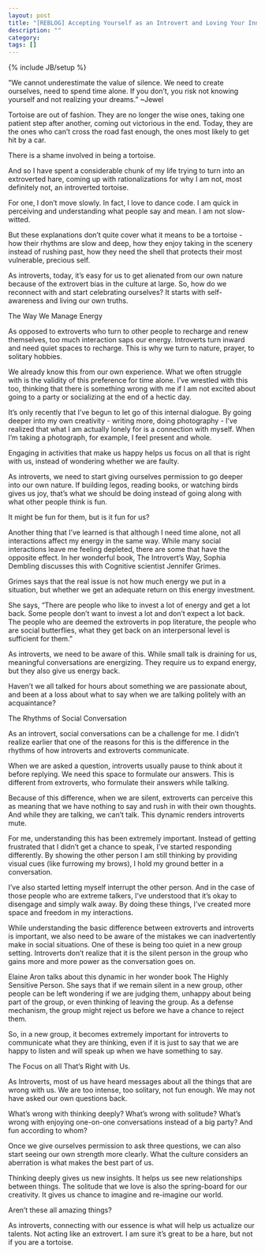 ```yaml
---
layout: post
title: "[REBLOG] Accepting Yourself as an Introvert and Loving Your Inner Tortoise"
description: ""
category: 
tags: []
---
```

{% include JB/setup %}

”We cannot underestimate the value of silence. We need to create ourselves, need to spend time alone. If you don’t, you risk not knowing yourself and not realizing your dreams.” ~Jewel

Tortoise are out of fashion. They are no longer the wise ones, taking one patient step after another, coming out victorious in the end. Today, they are the ones who can’t cross the road fast enough, the ones most likely to get hit by a car.

There is a shame involved in being a tortoise.

And so I have spent a considerable chunk of my life trying to turn into an extroverted hare, coming up with rationalizations for why I am not, most definitely not, an introverted tortoise.

For one, I don’t move slowly. In fact, I love to dance code. I am quick in perceiving and understanding what people say and mean. I am not slow-witted.

But these explanations don’t quite cover what it means to be a tortoise - how their rhythms are slow and deep, how they enjoy taking in the scenery instead of rushing past, how they need the shell that protects their most vulnerable, precious self.

As introverts, today, it’s easy for us to get alienated from our own nature because of the extrovert bias in the culture at large. So, how do we reconnect with and start celebrating ourselves? It starts with self-awareness and living our own truths.

The Way We Manage Energy

As opposed to extroverts who turn to other people to recharge and renew themselves, too much interaction saps our energy. Introverts turn inward and need quiet spaces to recharge. This is why we turn to nature, prayer, to solitary hobbies.

We already know this from our own experience. What we often struggle with is the validity of this preference for time alone. I’ve wrestled with this too, thinking that there is something wrong with me if I am not excited about going to a party or socializing at the end of a hectic day.

It’s only recently that I’ve begun to let go of this internal dialogue. By going deeper into my own creativity - writing more, doing photography - I’ve realized that what I am actually lonely for is a connection with myself. When I’m taking a photograph, for example, I feel present and whole.

Engaging in activities that make us happy helps us focus on all that is right with us, instead of wondering whether we are faulty.

As introverts, we need to start giving ourselves permission to go deeper into our own nature. If building legos, reading books, or watching birds gives us joy, that’s what we should be doing instead of going along with what other people think is fun.

It might be fun for them, but is it fun for us?

Another thing that I’ve learned is that although I need time alone, not all interactions affect my energy in the same way. While many social interactions leave me feeling depleted, there are some that have the opposite effect. In her wonderful book, The Introvert’s Way, Sophia Dembling discusses this with Cognitive scientist Jennifer Grimes.

Grimes says that the real issue is not how much energy we put in a situation, but whether we get an adequate return on this energy investment.

She says, “There are people who like to invest a lot of energy and get a lot back. Some people don’t want to invest a lot and don’t expect a lot back. The people who are deemed the extroverts in pop literature, the people who are social butterflies, what they get back on an interpersonal level is sufficient for them.”

As introverts, we need to be aware of this. While small talk is draining for us, meaningful conversations are energizing. They require us to expand energy, but they also give us energy back.

Haven’t we all talked for hours about something we are passionate about, and been at a loss about what to say when we are talking politely with an acquaintance?

The Rhythms of Social Conversation

As an introvert, social conversations can be a challenge for me. I didn’t realize earlier that one of the reasons for this is the difference in the rhythms of how introverts and extroverts communicate.

When we are asked a question, introverts usually pause to think about it before replying. We need this space to formulate our answers. This is different from extroverts, who formulate their answers while talking.

Because of this difference, when we are silent, extroverts can perceive this as meaning that we have nothing to say and rush in with their own thoughts. And while they are talking, we can’t talk. This dynamic renders introverts mute.

For me, understanding this has been extremely important. Instead of getting frustrated that I didn’t get a chance to speak, I’ve started responding differently. By showing the other person I am still thinking by providing visual cues (like furrowing my brows), I hold my ground better in a conversation.

I’ve also started letting myself interrupt the other person. And in the case of those people who are extreme talkers, I’ve understood that it’s okay to disengage and simply walk away. By doing these things, I’ve created more space and freedom in my interactions.

While understanding the basic difference between extroverts and introverts is important, we also need to be aware of the mistakes we can inadvertently make in social situations. One of these is being too quiet in a new group setting. Introverts don’t realize that it is the silent person in the group who gains more and more power as the conversation goes on.

Elaine Aron talks about this dynamic in her wonder book The Highly Sensitive Person. She says that if we remain silent in a new group, other people can be left wondering if we are judging them, unhappy about being part of the group, or even thinking of leaving the group. As a defense mechanism, the group might reject us before we have a chance to reject them.

So, in a new group, it becomes extremely important for introverts to communicate what they are thinking, even if it is just to say that we are happy to listen and will speak up when we have something to say.

The Focus on all That’s Right with Us.

As Introverts, most of us have heard messages about all the things that are wrong with us. We are too intense, too solitary, not fun enough. We may not have asked our own questions back.

What’s wrong with thinking deeply? What’s wrong with solitude? What’s wrong with enjoying one-on-one conversations instead of a big party? And fun according to whom?

Once we give ourselves permission to ask three questions, we can also start seeing our own strength more clearly. What the culture considers an aberration is what makes the best part of us.

Thinking deeply gives us new insights. It helps us see new relationships between things. The solitude that we love is also the spring-board for our creativity. It gives us chance to imagine and re-imagine our world.

Aren’t these all amazing things?

As introverts, connecting with our essence is what will help us actualize our talents. Not acting like an extrovert. I am sure it’s great to be a hare, but not if you are a tortoise.
